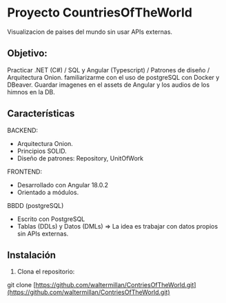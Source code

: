 # Proyecto CountriesOfTheWorld
Visualizacion de paises del mundo sin usar APIs externas.

## Objetivo:

Practicar .NET (C#) / SQL y Angular (Typescript) / Patrones de diseño / Arquitectura Onion.
familiarizarme con el uso de postgreSQL con Docker y DBeaver.
Guardar imagenes en el assets de Angular y los audios de los himnos en la DB.

## Características

BACKEND:
- Arquitectura Onion.
- Principios SOLID.
- Diseño de patrones: Repository, UnitOfWork

FRONTEND:
- Desarrollado con Angular 18.0.2
- Orientado a módulos.

BBDD (postgreSQL)
- Escrito con PostgreSQL
- Tablas (DDLs) y Datos (DMLs) => La idea es trabajar con datos propios sin APIs externas.

## Instalación

1. Clona el repositorio:

git clone [https://github.com/waltermillan/ContriesOfTheWorld.git](https://github.com/waltermillan/ContriesOfTheWorld.git)
